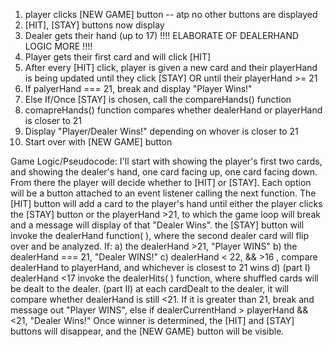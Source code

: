 
1. player clicks [NEW GAME] button -- atp no other buttons are displayed
2. [HIT], [STAY] buttons now display
3. Dealer gets their hand (up to 17)
    !!!! ELABORATE OF DEALERHAND LOGIC MORE !!!!
4. Player gets their first card and will click [HIT]
5. After every [HIT] click, player is given a new card and their playerHand is being updated until they click [STAY] OR until their playerHand >= 21 
6. If palyerHand === 21, break and display "Player Wins!"
7. Else If/Once [STAY] is chosen, call the compareHands() function
8. comapreHands() function compares whether dealerHand or playerHand is closer to 21
9. Display "Player/Dealer Wins!" depending on whover is closer to 21
10. Start over with [NEW GAME] button


Game Logic/Pseudocode:
I'll start with showing the player's first two cards, and  showing the dealer's hand, one card facing up, one card facing down.
From there the player will decide whether to [HIT] or [STAY]. Each option will be a button attached to an event listener calling the next function. The [HIT] button will add a card to the player's hand until either the player clicks the [STAY] button or the playerHand >21, to which the game loop will break and a message will display of that "Dealer Wins".
the [STAY] button will invoke the dealerHand function( ), where the second dealer card will flip over and be analyzed. If:
a) the dealerHand >21, "Player WINS"
b) the dealerHand === 21, "Dealer WINS!"
c) dealerHand < 22, && >16 , compare dealerHand to playerHand, and whichever is closest to 21 wins
d)      (part I) dealerHand <17 invoke the dealerHits( ) function, where shuffled cards will be dealt to the dealer.
          (part II) at each cardDealt to the dealer, it will compare whether dealerHand is still <21. If it is greater than 21, break and message out "Player WINS", else if dealerCurrentHand > playerHand && <21, "Dealer Wins!"
Once winner is determined, the [HIT] and [STAY] buttons will disappear, and the [NEW GAME} button will be visible.
